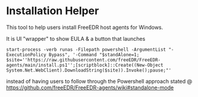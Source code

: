 # Installation Helper
This tool to help users install FreeEDR host agents for Windows. 

It is UI "wrapper" to show EULA & a button that launches

`start-process -verb runas -Filepath powershell -ArgumentList "-ExecutionPolicy Bypass", '-Command "$standAlone=1; $site=''https://raw.githubusercontent.com/freeEDR/FreeEDR-agents/main/install.ps1'';[scriptblock]::Create((New-Object System.Net.WebClient).DownloadString($site)).Invoke();pause;"'` 

instead of having users to follow through the Powershell approach stated @ https://github.com/freeEDR/FreeEDR-agents/wiki#standalone-mode


